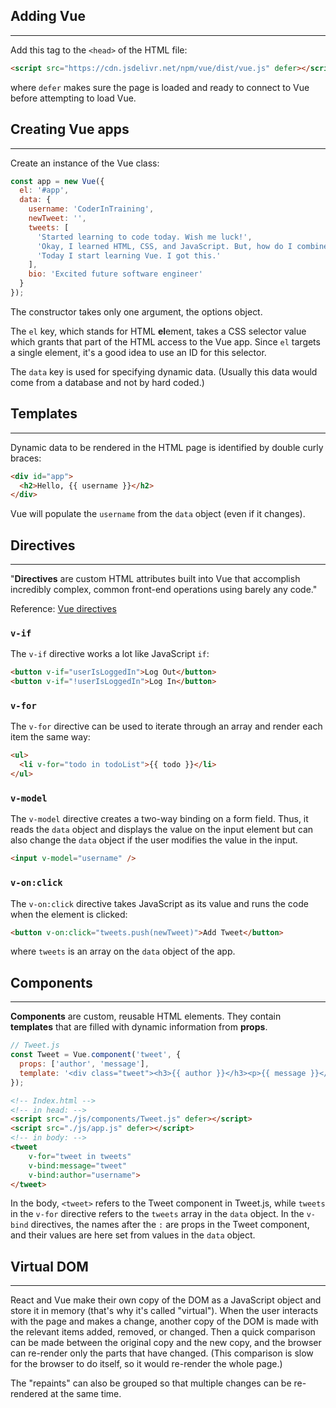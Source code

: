 ## Adding Vue
---
Add this tag to the `<head>` of the HTML file:
```html
<script src="https://cdn.jsdelivr.net/npm/vue/dist/vue.js" defer></script>
```
where `defer` makes sure the page is loaded and ready to connect to Vue before attempting to load Vue.

## Creating Vue apps
---
Create an instance of the Vue class:
```javascript
const app = new Vue({
  el: '#app',
  data: {
    username: 'CoderInTraining',
    newTweet: '',
    tweets: [
      'Started learning to code today. Wish me luck!', 
      'Okay, I learned HTML, CSS, and JavaScript. But, how do I combine them together?? Send help.', 
      'Today I start learning Vue. I got this.'
    ],
    bio: 'Excited future software engineer'
  }
});
```
The constructor takes only one argument, the options object.

The `el` key, which stands for HTML **el**ement, takes a CSS selector value which grants that part of the HTML access to the Vue app.  Since `el` targets a single element, it's a good idea to use an ID for this selector.

The `data` key is used for specifying dynamic data.  (Usually this data would come from a database and not by hard coded.)

## Templates
---
Dynamic data to be rendered in the HTML page is identified by double curly braces:
```html
<div id="app">
  <h2>Hello, {{ username }}</h2>
</div>
```
Vue will populate the `username` from the `data` object (even if it changes).

## Directives
---
"**Directives** are custom HTML attributes built into Vue that accomplish incredibly complex, common front-end operations using barely any code."

Reference: [Vue directives](https://vuejs.org/v2/api/#Directives)

### `v-if`
The `v-if` directive works a lot like JavaScript `if`:
```html
<button v-if="userIsLoggedIn">Log Out</button>
<button v-if="!userIsLoggedIn">Log In</button>
```

### `v-for`
The `v-for` directive can be used to iterate through an array and render each item the same way:
```html
<ul>
  <li v-for="todo in todoList">{{ todo }}</li>
</ul>
```

### `v-model`
The `v-model` directive creates a two-way binding on a form field.  Thus, it reads the `data` object and displays the value on the input element but can also change the `data` object if the user modifies the value in the input.
```html
<input v-model="username" />
```

### `v-on:click`
The `v-on:click` directive takes JavaScript as its value and runs the code when the element is clicked:
```html
<button v-on:click="tweets.push(newTweet)">Add Tweet</button>
```
where `tweets` is an array on the `data` object of the app.

## Components
---
**Components** are custom, reusable HTML elements. They contain **templates** that are filled with dynamic information from **props**.

```javascript
// Tweet.js
const Tweet = Vue.component('tweet', {
  props: ['author', 'message'],
  template: '<div class="tweet"><h3>{{ author }}</h3><p>{{ message }}</p></div>'
});
```

```html
<!-- Index.html -->
<!-- in head: -->
<script src="./js/components/Tweet.js" defer></script>
<script src="./js/app.js" defer></script>
<!-- in body: -->
<tweet
    v-for="tweet in tweets" 
    v-bind:message="tweet"
    v-bind:author="username">
</tweet>
```

In the body, `<tweet>` refers to the Tweet component in Tweet.js, while `tweets` in the `v-for` directive refers to the `tweets` array in the `data` object. In the `v-bind` directives, the names after the `:` are props in the Tweet component, and their values are here set from values in the `data` object.

## Virtual DOM
---
React and Vue make their own copy of the DOM as a JavaScript object and store it in memory (that's why it's called "virtual").  When the user interacts with the page and makes a change, another copy of the DOM is made with the relevant items added, removed, or changed.  Then a quick comparison can be made between the original copy and the new copy, and the browser can re-render only the parts that have changed. (This comparison is slow for the browser to do itself, so it would re-render the whole page.)

The "repaints" can also be grouped so that multiple changes can be re-rendered at the same time.
